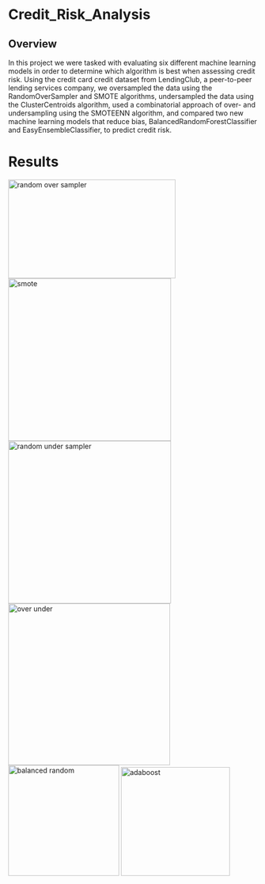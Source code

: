 # Credit_Risk_Analysis

## Overview

In this project we were tasked with evaluating six different machine learning models in order to determine which algorithm is best when assessing credit risk. Using the credit card credit dataset from LendingClub, a peer-to-peer lending services company, we oversampled the data using the RandomOverSampler and SMOTE algorithms, undersampled the data using the ClusterCentroids algorithm, used a combinatorial approach of over- and undersampling using the SMOTEENN algorithm, and compared two new machine learning models that reduce bias, BalancedRandomForestClassifier and EasyEnsembleClassifier, to predict credit risk.

# Results

<img width="338" alt="random over sampler" src="https://user-images.githubusercontent.com/67936161/98509411-0137ef80-2216-11eb-830d-587f31a106b0.PNG" width="400" height="200">

<img width="329" alt="smote" src="https://user-images.githubusercontent.com/67936161/98509418-039a4980-2216-11eb-9eed-e001313956d9.PNG">

<img width="329" alt="random under sampler" src="https://user-images.githubusercontent.com/67936161/98509422-06953a00-2216-11eb-8de8-b0d2a81d3702.PNG">

<img width="327" alt="over under" src="https://user-images.githubusercontent.com/67936161/98509435-0a28c100-2216-11eb-96ee-f69d3c60038a.PNG">

<img width="224" alt="balanced random" src="https://user-images.githubusercontent.com/67936161/98509442-0c8b1b00-2216-11eb-9e4d-f815928628cc.PNG">

<img width="220" alt="adaboost" src="https://user-images.githubusercontent.com/67936161/98509446-0e54de80-2216-11eb-94dc-a3cf009c0d36.PNG">
